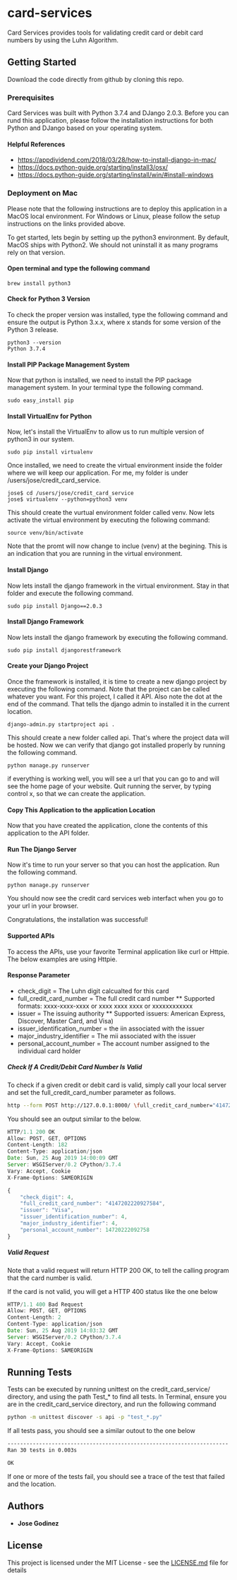 # card-services

Card Services provides tools for validating credit card or debit card numbers by using the Luhn Algorithm.

## Getting Started

Download the code directly from github by cloning this repo.

### Prerequisites

Card Services was built with Python 3.7.4 and DJango 2.0.3. Before you can rund this application, please follow the installation instructions for both Python and DJango based on your operating system.

#### Helpful References
  * https://appdividend.com/2018/03/28/how-to-install-django-in-mac/
  * https://docs.python-guide.org/starting/install3/osx/
  * https://docs.python-guide.org/starting/install/win/#install-windows

### Deployment on Mac
Please note that the following instructions are to deploy this application in a MacOS local environment. For Windows or Linux, please follow the setup instructions on the links provided above.

To get started, lets begin by setting up the python3 environment. By default, MacOS ships with Python2. We should not uninstall it as many programs rely on that version.

#### Open terminal and type the following command

```
brew install python3
```
#### Check for Python 3 Version
To check the proper version was installed, type the following command and ensure the output is Python 3.x.x, where x stands for some version of the Python 3 release.

```
python3 --version
Python 3.7.4

```

#### Install PIP Package Management System
Now that python is installed, we need to install the PIP package management system. In your terminal type the following command.
```
sudo easy_install pip
```

#### Install VirtualEnv for Python
Now, let's install the VirtualEnv to allow us to run multiple version of python3 in our system.
```
sudo pip install virtualenv
```

Once installed, we need to create the virtual environment inside the folder where we will keep our application. For me, my folder is under /users/jose/credit_card_service. 
```
jose$ cd /users/jose/credit_card_service
jose$ virtualenv --python=python3 venv
```
This should create the vurtual environment folder called venv. Now lets activate the virtual environment by executing the following command:
```
source venv/bin/activate
```
Note that the promt will now change to inclue (venv) at the begining. This is an indication that you are running in the virtual environment.

#### Install Django
Now lets install the django framework in the virtual environment. Stay in that folder and execute the following command.
```
sudo pip install Django==2.0.3
```

#### Install Django Framework
Now lets install the django framework by executing the following command.
```
sudo pip install djangorestframework
```

#### Create your Django Project
Once the framework is installed, it is time to create a new django project by executing the following command. Note that the project can be called whatever you want. For this project, I called it API. Also note the dot at the end of the command. That tells the django admin to installed it in the current location.
```
django-admin.py startproject api .
```

This should create a new folder called api. That's where the project data will be hosted. Now we can verify that django got installed properly by running the following command.
```
python manage.py runserver
```

if everything is working well, you will see a url that you can go to and will see the home page of your website. Quit running the server, by typing control x, so that we can create the application.

#### Copy This Application to the application Location
Now that you have created the application, clone the contents of this application to the API folder.

#### Run The Django Server
Now it's time to run your server so that you can host the application. Run the following command.
```
python manage.py runserver
```
You should now see the credit card services web interfact when you go to your url in your browser.

Congratulations, the installation was successful!

#### Supported APIs
To access the APIs, use your favorite Terminal application like curl or Httpie. The below examples are using Httpie.

#### Response Parameter
 * check_digit = The Luhn digit calcualted for this card
 * full_credit_card_number = The full credit card number 
 ** Supported formats: xxxx-xxxx-xxxx or xxxx xxxx xxxx or xxxxxxxxxxxx
 * issuer = The issuing authority
 ** Supported issuers: American Express, Discover, Master Card, and Visa)
 * issuer_identification_number = the iin associated with the issuer
 * major_industry_identifier = The mii associated with the issuer
 * personal_account_number = The account number assigned to the individual card holder
 
##### Check If A Credit/Debit Card Number Is Valid
To check if a given credit or debit card is valid, simply call your local server and set the full_credit_card_number parameter as follows.
``` Bash
http --form POST http://127.0.0.1:8000/ \full_credit_card_number="4147202220927584"
```

You should see an output similar to the below.
```javascript
HTTP/1.1 200 OK
Allow: POST, GET, OPTIONS
Content-Length: 182
Content-Type: application/json
Date: Sun, 25 Aug 2019 14:00:09 GMT
Server: WSGIServer/0.2 CPython/3.7.4
Vary: Accept, Cookie
X-Frame-Options: SAMEORIGIN

{
    "check_digit": 4,
    "full_credit_card_number": "4147202220927584",
    "issuer": "Visa",
    "issuer_identification_number": 4,
    "major_industry_identifier": 4,
    "personal_account_number": 14720222092758
}
```

##### Valid Request
Note that a valid request will return HTTP 200 OK, to tell the calling program that the card number is valid.

If the card is not valid, you will get a HTTP 400 status like the one below
``` javascript
HTTP/1.1 400 Bad Request
Allow: POST, GET, OPTIONS
Content-Length: 2
Content-Type: application/json
Date: Sun, 25 Aug 2019 14:03:32 GMT
Server: WSGIServer/0.2 CPython/3.7.4
Vary: Accept, Cookie
X-Frame-Options: SAMEORIGIN
```

## Running Tests
Tests can be executed by running unittest on the credit_card_service/ directory, and using the path Test_* to find all tests. In Terminal, ensure you are in the credit_card_service directory, and run the following command
```Bash
python -m unittest discover -s api -p "test_*.py"
```

If all tests pass, you should see a similar outout to the one below
```Bash
----------------------------------------------------------------------
Ran 30 tests in 0.003s

OK

```
If one or more of the tests fail, you should see a trace of the test that failed and the location.

## Authors
* **Jose Godinez** 

## License
This project is licensed under the MIT License - see the [LICENSE.md](LICENSE.md) file for details
